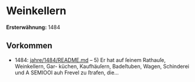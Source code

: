 # Weinkellern

**Ersterwähnung:** 1484

## Vorkommen
- 1484: [jahre/1484/README.md](../jahre/1484/README.md) – 5) Er hat auf ſeinem Rathauſe, Weinkellern, Gar-
küchen, Kaufhäuſern, Badeſtuben, Wagen, Schinderei und
A SEMIOOI auh Frevel zu ſtrafen, die...

